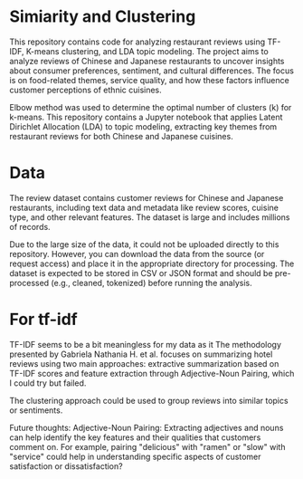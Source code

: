 

# Simiarity and Clustering
This repository contains code for analyzing restaurant reviews using TF-IDF, K-means clustering, and LDA topic modeling. The project aims to analyze reviews of Chinese and Japanese restaurants to uncover insights about consumer preferences, sentiment, and cultural differences. The focus is on food-related themes, service quality, and how these factors influence customer perceptions of ethnic cuisines.

Elbow method was used to determine the optimal number of clusters (k) for k-means. This repository contains a Jupyter notebook that applies Latent Dirichlet Allocation (LDA) to topic modeling, extracting key themes from restaurant reviews for both Chinese and Japanese cuisines.

# Data
The review dataset contains customer reviews for Chinese and Japanese restaurants, including text data and metadata like review scores, cuisine type, and other relevant features. The dataset is large and includes millions of records.

Due to the large size of the data, it could not be uploaded directly to this repository. However, you can download the data from the source (or request access) and place it in the appropriate directory for processing. The dataset is expected to be stored in CSV or JSON format and should be pre-processed (e.g., cleaned, tokenized) before running the analysis.

# For tf-idf
TF-IDF seems to be a bit meaningless for my data as it 
The methodology presented by Gabriela Nathania H. et al. focuses on summarizing hotel reviews using two main approaches: extractive summarization based on TF-IDF scores and feature extraction through Adjective-Noun Pairing, which I could try but failed. 

The clustering approach could be used to group reviews into similar topics or sentiments. 

Future thoughts:
Adjective-Noun Pairing: Extracting adjectives and nouns can help identify the key features and their qualities that customers comment on. For example, pairing "delicious" with "ramen" or "slow" with "service" could help in understanding specific aspects of customer satisfaction or dissatisfaction?


